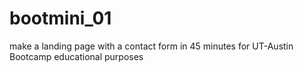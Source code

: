 # bootmini_01
make a landing page with a contact form in 45 minutes for UT-Austin Bootcamp educational purposes

